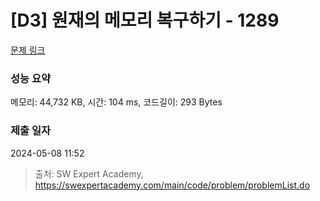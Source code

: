 # [D3] 원재의 메모리 복구하기 - 1289 

[문제 링크](https://swexpertacademy.com/main/code/problem/problemDetail.do?contestProbId=AV19AcoKI9sCFAZN) 

### 성능 요약

메모리: 44,732 KB, 시간: 104 ms, 코드길이: 293 Bytes

### 제출 일자

2024-05-08 11:52



> 출처: SW Expert Academy, https://swexpertacademy.com/main/code/problem/problemList.do